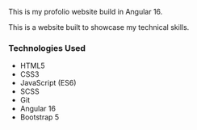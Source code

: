 This is my profolio website build in Angular 16.

This is a website built to showcase my technical skills.

### Technologies Used

* HTML5
* CSS3
* JavaScript (ES6)
* SCSS
* Git
* Angular 16
* Bootstrap 5